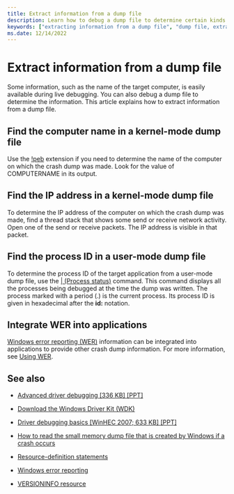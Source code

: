 ```yaml
---
title: Extract information from a dump file
description: Learn how to debug a dump file to determine certain kinds of information, such as the name of the target computer.
keywords: ["extracting information from a dump file", "dump file, extracting various information", "machine name (determining from a dump file)", "computer name (determining from a dump file)", "IP address (determining from a dump file)"]
ms.date: 12/14/2022
---
```


# Extract information from a dump file

Some information, such as the name of the target computer, is easily available during live debugging. You can also debug a dump file to determine the information. This article explains how to extract information from a dump file.

## Find the computer name in a kernel-mode dump file

Use the [!peb](../debuggercmds/-peb.md) extension if you need to determine the name of the computer on which the crash dump was made. Look for the value of COMPUTERNAME in its output.

## Find the IP address in a kernel-mode dump file

To determine the IP address of the computer on which the crash dump was made, find a thread stack that shows some send or receive network activity. Open one of the send or receive packets. The IP address is visible in that packet.

## Find the process ID in a user-mode dump file

To determine the process ID of the target application from a user-mode dump file, use the [| (Process status)](../debuggercmds/---process-status-.md) command. This command displays all the processes being debugged at the time the dump was written. The process marked with a period (.) is the current process. Its process ID is given in hexadecimal after the **id:** notation.

## Integrate WER into applications

[Windows error reporting (WER)](/windows/desktop/wer/windows-error-reporting) information can be integrated into applications to provide other crash dump information. For more information, see [Using WER](/windows/desktop/wer/using-wer).

## See also

- [Advanced driver debugging [336 KB] [PPT]](https://download.microsoft.com/download/f/0/5/f05a42ce-575b-4c60-82d6-208d3754b2d6/adv-drv_debug.ppt)

- [Download the Windows Driver Kit (WDK)](../download-the-wdk.md)

- [Driver debugging basics [WinHEC 2007; 633 KB] [PPT]](https://download.microsoft.com/download/a/f/d/afdfd50d-6eb9-425e-84e1-b4085a80e34e/dvr-t410_wh07.pptx)

- [How to read the small memory dump file that is created by Windows if a crash occurs](https://support.microsoft.com/help/315263/how-to-read-the-small-memory-dump-file-that-is-created-by-windows-if-a)

- [Resource-definition statements](/windows/desktop/menurc/resource-definition-statements)

- [Windows error reporting](/windows/desktop/wer/windows-error-reporting)

- [VERSIONINFO resource](/windows/desktop/menurc/versioninfo-resource)

 

 





